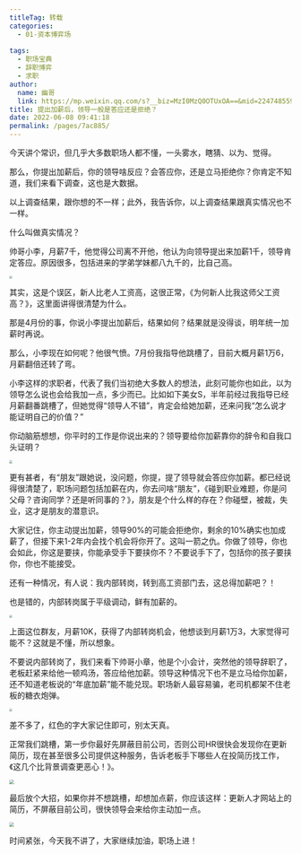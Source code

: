 ```yaml
---
titleTag: 转载
categories: 
  - 01-资本博弈场
  
tags: 
  - 职场宝典
  - 辞职博弈
  - 求职
author: 
  name: 幽哥
  link: https://mp.weixin.qq.com/s?__biz=MzI0MzQ0OTUxOA==&mid=2247485597&idx=1&sn=2442ef752e77d40f563b33a385c8e1cd&chksm=e96da35cde1a2a4a40c1557d333adad093e0b1802364960011d0bd9ed394c7f01cf00f035a9c&scene=21#wechat_redirect
title: 提出加薪后，领导一般是答应还是拒绝？
date: 2022-06-08 09:41:18
permalink: /pages/7ac885/
---
```

今天讲个常识，但几乎大多数职场人都不懂，一头雾水，瞎猜、以为、觉得。

那么，你提出加薪后，你的领导啥反应？会答应你，还是立马拒绝你？你肯定不知道，我们来看下调查，这也是大数据。


以上调查结果，跟你想的不一样；此外，我告诉你，以上调查结果跟真实情况也不一样。

什么叫做真实情况？

帅哥小李，月薪7千，他觉得公司离不开他，他认为向领导提出来加薪1千，领导肯定答应。原因很多，包括进来的学弟学妹都八九千的，比自己高。

<img src="https://cdn.jsdelivr.net/gh/TommyZeng777/picgo/img/202206080944777.png" style="zoom: 33%;" />

其实，这是个误区，新人比老人工资高，这很正常，《为何新人比我这师父工资高？》，这里面讲得很清楚为什么。

那是4月份的事，你说小李提出加薪后，结果如何？结果就是没得谈，明年统一加薪时再说。

那么，小李现在如何呢？他很气愤。7月份我指导他跳槽了，目前大概月薪1万6，月薪翻倍还转了弯。

小李这样的求职者，代表了我们当初绝大多数人的想法，此刻可能你也如此，以为领导怎么说也会给我加一点，多少而已。比如如下美女S，半年前经过我指导已经月薪翻番跳槽了，但她觉得“领导人不错”，肯定会给她加薪，还来问我“怎么说才能证明自己的价值？”

你动脑筋想想，你平时的工作是你说出来的？领导要给你加薪靠你的辞令和自我口头证明？

<img src="https://cdn.jsdelivr.net/gh/TommyZeng777/picgo/img/202206080947619.png" style="zoom:33%;" />

更有甚者，有“朋友”跟她说，没问题，你提，提了领导就会答应你加薪。都已经说得很清楚了，职场问题包括加薪在内，你去问啥“朋友”，《碰到职业难题，你是问父母？咨询同学？还是听同事的？》，朋友是个什么样的存在？你碰壁，被裁，失业，这才是朋友的潜意识。

大家记住，你主动提出加薪，领导90%的可能会拒绝你，剩余的10%确实也加成薪了，但接下来1-2年内会找个机会将你开了。这叫一箭之仇。你做了领导，你也会如此，你这是要挟，你能承受手下要挟你不？不要说手下了，包括你的孩子要挟你，你也不能接受。

还有一种情况，有人说：我内部转岗，转到高工资部门去，这总得加薪吧？！

也是错的，内部转岗属于平级调动，鲜有加薪的。

<img src="https://cdn.jsdelivr.net/gh/TommyZeng777/picgo/img/202206080947616.png" style="zoom:33%;" />

上面这位群友，月薪10K，获得了内部转岗机会，他想谈到月薪1万3，大家觉得可能不？这就是不懂，所以想象。

不要说内部转岗了，我们来看下帅哥小章，他是个小会计，突然他的领导辞职了，老板赶紧来给他一顿鸡汤，答应给他加薪。领导这种情况下也不是立马给你加薪，还不知道老板说的“年底加薪”能不能兑现。职场新人最容易骗，老司机都架不住老板的糖衣炮弹。

<img src="https://cdn.jsdelivr.net/gh/TommyZeng777/picgo/img/202206080947912.png" style="zoom:33%;" />

差不多了，红色的字大家记住即可，别太天真。

正常我们跳槽，第一步你最好先屏蔽目前公司，否则公司HR很快会发现你在更新简历，现在甚至很多公司提供这种服务，告诉老板手下哪些人在投简历找工作，《这几个比背景调查更恶心！》。

<img src="https://cdn.jsdelivr.net/gh/TommyZeng777/picgo/img/202206080947857.png" style="zoom:50%;" />

最后放个大招，如果你并不想跳槽，却想加点薪，你应该这样：更新人才网站上的简历，不屏蔽目前公司，很快领导会来给你主动加一点。

<img src="https://cdn.jsdelivr.net/gh/TommyZeng777/picgo/img/202206080948030.png" style="zoom:50%;" />

时间紧张，今天我不讲了，大家继续加油，职场上进！